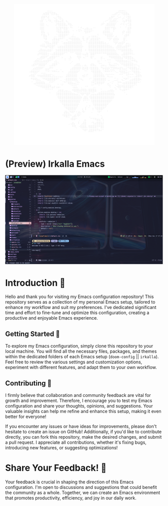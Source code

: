 <p align="center">
  <img src="./assets/main/png/raccoon.png" alt="Emacs Logo" width="449" height="450"/>
</p>

# (Preview) Irkalla Emacs

![Irkalla Emacs](./assets/themes/catppuccin/irkalla.png)

# Introduction 🌱

Hello and thank you for visiting my Emacs configuration repository! This
repository serves as a collection of my personal Emacs setup, tailored to
enhance my workflow and suit my preferences. I've dedicated significant time and
effort to fine-tune and optimize this configuration, creating a productive and
enjoyable Emacs experience.

## Getting Started 🌻

To explore my Emacs configuration, simply clone this repository to your local
machine. You will find all the necessary files, packages, and themes within the
dedicated folders of each Emacs setup (`doom-config` || `irkalla`). Feel free to
review the various settings and customization options, experiment with different
features, and adapt them to your own workflow.

## Contributing 🦝

I firmly believe that collaboration and community feedback are vital for growth
and improvement. Therefore, I encourage you to test my Emacs configuration and
share your thoughts, opinions, and suggestions. Your valuable insights can help
me refine and enhance this setup, making it even better for everyone!

If you encounter any issues or have ideas for improvements, please don't
hesitate to create an issue on GitHub! Additionally, if you'd like to contribute
directly, you can fork this repository, make the desired changes, and submit a
pull request. I appreciate all contributions, whether it's fixing bugs,
introducing new features, or suggesting optimizations!

# Share Your Feedback! 🎇

Your feedback is crucial in shaping the direction of this Emacs configuration.
I'm open to discussions and suggestions that could benefit the community as a
whole. Together, we can create an Emacs environment that promotes productivity,
efficiency, and joy in our daily work.
